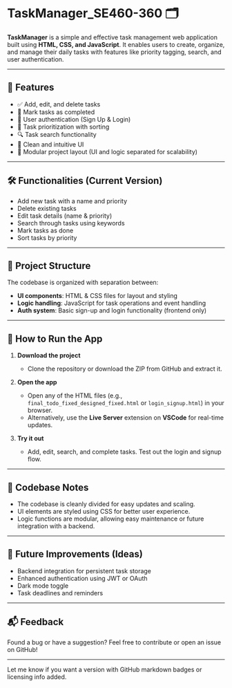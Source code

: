 # TaskManager_SE460-360 🗂️

**TaskManager** is a simple and effective task management web application built using **HTML, CSS, and JavaScript**. It enables users to create, organize, and manage their daily tasks with features like priority tagging, search, and user authentication.

---

## 🚀 Features

- ✅ Add, edit, and delete tasks  
- 🔄 Mark tasks as completed  
- 🔐 User authentication (Sign Up & Login)  
- 🧠 Task prioritization with sorting  
- 🔍 Task search functionality  
- 🎨 Clean and intuitive UI  
- 🧪 Modular project layout (UI and logic separated for scalability)

---

## 🛠️ Functionalities (Current Version)

- Add new task with a name and priority
- Delete existing tasks
- Edit task details (name & priority)
- Search through tasks using keywords
- Mark tasks as done
- Sort tasks by priority

---

## 📁 Project Structure

The codebase is organized with separation between:

- **UI components**: HTML & CSS files for layout and styling  
- **Logic handling**: JavaScript for task operations and event handling  
- **Auth system**: Basic sign-up and login functionality (frontend only)

---

## 🧪 How to Run the App

1. **Download the project**  
   - Clone the repository or download the ZIP from GitHub and extract it.

2. **Open the app**  
   - Open any of the HTML files (e.g., `final_todo_fixed_designed_fixed.html` or `login_signup.html`) in your browser.  
   - Alternatively, use the **Live Server** extension on **VSCode** for real-time updates.

3. **Try it out**  
   - Add, edit, search, and complete tasks. Test out the login and signup flow.

---

## 🔎 Codebase Notes

- The codebase is cleanly divided for easy updates and scaling.
- UI elements are styled using CSS for better user experience.
- Logic functions are modular, allowing easy maintenance or future integration with a backend.

---

## 📌 Future Improvements (Ideas)

- Backend integration for persistent task storage
- Enhanced authentication using JWT or OAuth
- Dark mode toggle
- Task deadlines and reminders

---

## 📬 Feedback

Found a bug or have a suggestion? Feel free to contribute or open an issue on GitHub!

---

Let me know if you want a version with GitHub markdown badges or licensing info added.
